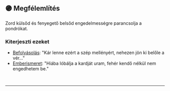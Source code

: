 ## 🟣 Megfélemlítés

Zord külsőd és fenyegető belsőd engedelmességre parancsolja a pondrókat.

### Kiterjeszti ezeket

- [Befolyásolás](../kepzettsegek.primer.altalanos/befolyasolas.md): "Kár lenne ezért a szép mellényért, nehezen jön ki belőle a vér..."
- [Emberismeret](../kepzettsegek.primer.altalanos/emberismeret.md): "Hiába lóbálja a kardját uram, fehér kendő nélkül nem engedhetem be."

<br />

---
